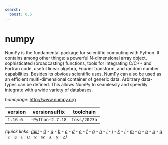 ```yaml
---
search:
  boost: 0.5
---
```

# numpy

NumPy is the fundamental package for scientific computing with Python. It contains among other things:  a powerful N-dimensional array object, sophisticated (broadcasting) functions, tools for integrating C/C++ and Fortran  code, useful linear algebra, Fourier transform, and random number capabilities. Besides its obvious scientific uses,  NumPy can also be used as an efficient multi-dimensional container of generic data. Arbitrary data-types can be  defined. This allows NumPy to seamlessly and speedily integrate with a wide variety of databases.

*homepage*: <http://www.numpy.org>

version | versionsuffix | toolchain
--------|---------------|----------
``1.16.6`` | ``-Python-2.7.18`` | ``foss/2023a``


*(quick links: [(all)](../index.md) - [0](../0/index.md) - [a](../a/index.md) - [b](../b/index.md) - [c](../c/index.md) - [d](../d/index.md) - [e](../e/index.md) - [f](../f/index.md) - [g](../g/index.md) - [h](../h/index.md) - [i](../i/index.md) - [j](../j/index.md) - [k](../k/index.md) - [l](../l/index.md) - [m](../m/index.md) - [n](../n/index.md) - [o](../o/index.md) - [p](../p/index.md) - [q](../q/index.md) - [r](../r/index.md) - [s](../s/index.md) - [t](../t/index.md) - [u](../u/index.md) - [v](../v/index.md) - [w](../w/index.md) - [x](../x/index.md) - [y](../y/index.md) - [z](../z/index.md))*

